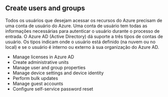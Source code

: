 ## Create users and groups
Todos os usuários que desejam acessar os recursos do Azure precisam de uma conta de usuário do Azure. Uma conta de usuário tem todas as informações necessárias para autenticar o usuário durante o processo de entrada. O Azure AD (Active Directory) dá suporte a três tipos de contas de usuário. Os tipos indicam onde o usuário está definido (na nuvem ou no local) e se o usuário é interno ou externo à sua organização do Azure AD.  


- Manage licenses in Azure AD
- Create administrative units
- Manage user and group properties
- Manage device settings and device identity
- Perform bulk updates
- Manage guest accounts
- Configure self-service password reset